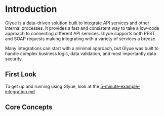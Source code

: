# Introduction

Glyue is a data-driven solution built to integrate API services and other internal processes. It provides a fast and consistent way to take a low-code approach to connecting different API services. Glyue supports both REST and SOAP requests making integrating with a variety of services a breeze.

Many integrations can start with a minimal approach, but Glyue was built to handle complex business logic, data validation, and most importantly data security.

## First Look

To get up and running using Glyue, look at the [5-minute-example-integration.md](5-minute-example-integration.md "mention")

## Core Concepts
